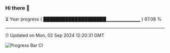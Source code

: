 ### Hi there 👋

⏳ Year progress { ████████████████████▁▁▁▁▁▁▁▁▁▁ } 67.08 %

---

⏰ Updated on Mon, 02 Sep 2024 12:20:31 GMT

![Progress Bar CI](https://github.com/code-lakshay/GitHub-Actions-Demo/workflows/Progress%20Bar%20CI/badge.svg)

